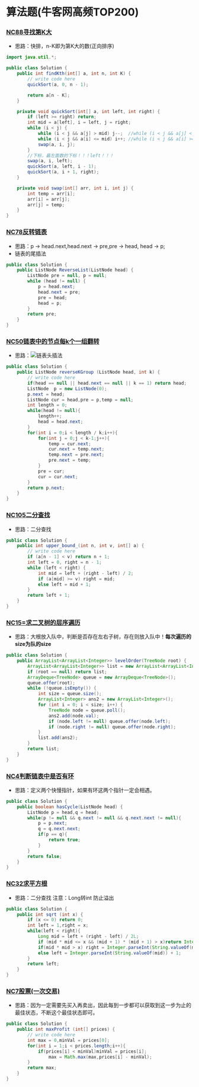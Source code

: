 # 算法题(牛客网高频TOP200)

### [NC88寻找第K大](https://www.nowcoder.com/practice/e016ad9b7f0b45048c58a9f27ba618bf?tpId=117&tqId=37791&rp=1&ru=%2Factivity%2Foj&qru=%2Fta%2Fjob-code-high%2Fquestion-ranking&tab=answerKey)

- 思路：快排，n-K即为第K大的数(正向排序)

```java
import java.util.*;

public class Solution {
    public int findKth(int[] a, int n, int K) {
        // write code here
        quickSort(a, 0, n - 1);

        return a[n - K];
    }

    private void quickSort(int[] a, int left, int right) {
        if (left >= right) return;
        int mid = a[left], i = left, j = right;
        while (i < j) {
            while (i < j && a[j] > mid) j--;  //while (i < j && a[j] < mid) j--;   逆向排序
            while (i < j && a[i] <= mid) i++; //while (i < j && a[i] >= mid) i++;
            swap(a, i, j);
        }
        //下标，最左面数的下标！！！left！！！
        swap(a, i, left);
        quickSort(a, left, i - 1);
        quickSort(a, i + 1, right);
    }

    private void swap(int[] arr, int i, int j) {
        int temp = arr[i];
        arr[i] = arr[j];
        arr[j] = temp;
    }
}
```

### [NC78反转链表](https://www.nowcoder.com/practice/75e878df47f24fdc9dc3e400ec6058ca?tpId=117&tqId=37777&rp=1&ru=%2Factivity%2Foj&qru=%2Fta%2Fjob-code-high%2Fquestion-ranking&tab=answerKey)

- 思路：p -> head.next,head.next -> pre,pre -> head, head -> p;
- 链表的尾插法
```java
public class Solution {
    public ListNode ReverseList(ListNode head) {
        ListNode pre = null, p = null;
        while (head != null) {
            p = head.next;
            head.next = pre;
            pre = head;
            head = p;
        }
        return pre;
    }
}
```
### [NC50链表中的节点每k个一组翻转](https://www.nowcoder.com/practice/b49c3dc907814e9bbfa8437c251b028e?tpId=117&tqId=37746&rp=1&ru=%2Factivity%2Foj&qru=%2Fta%2Fjob-code-high%2Fquestion-ranking&tab=answerKey)
- 思路：![链表头插法](https://uploadfiles.nowcoder.com/images/20200929/249586134_1601375359555_EE54FEDE4D1EA710514C806FC06BEB38)
```java
public class Solution {
    public ListNode reverseKGroup (ListNode head, int k) {
        // write code here
        if(head == null || head.next == null || k == 1) return head;
        ListNode  p = new ListNode(0);
        p.next = head;
        ListNode cur = head,pre = p,temp = null;
        int length = 0;
        while(head != null){
            length++;
            head = head.next;
        }
        for(int i = 0;i < length / k;i++){
            for(int j = 0;j < k-1;j++){
                temp = cur.next;
                cur.next = temp.next;
                temp.next = pre.next;
                pre.next = temp;
            }
            pre = cur;
            cur = cur.next;
        }
        return p.next;
    }
}
```
### [NC105二分查找](https://www.nowcoder.com/practice/7bc4a1c7c371425d9faa9d1b511fe193?tpId=117&tqId=37829&rp=1&ru=%2Factivity%2Foj&qru=%2Fta%2Fjob-code-high%2Fquestion-ranking&tab=answerKey)

- 思路：二分查找

```java
public class Solution {
    public int upper_bound_(int n, int v, int[] a) {
        // write code here
        if (a[n - 1] < v) return n + 1;
        int left = 0, right = n - 1;
        while (left < right) {
            int mid = left + (right - left) / 2;
            if (a[mid] >= v) right = mid;
            else left = mid + 1;
        }
        return left + 1;
    }
}
```

### [NC15=求二叉树的层序遍历](https://www.nowcoder.com/practice/04a5560e43e24e9db4595865dc9c63a3?tpId=117&tqId=37723&rp=1&ru=%2Factivity%2Foj&qru=%2Fta%2Fjob-code-high%2Fquestion-ranking&tab=answerKey)

- 思路：大根放入队中，判断是否存在左右子树，存在则放入队中！**每次遍历的size为队的size**

```java
public class Solution {
    public ArrayList<ArrayList<Integer>> levelOrder(TreeNode root) {
        ArrayList<ArrayList<Integer>> list = new ArrayList<ArrayList<Integer>>();
        if (root == null) return list;
        ArrayDeque<TreeNode> queue = new ArrayDeque<TreeNode>();
        queue.offer(root);
        while (!queue.isEmpty()) {
            int size = queue.size();
            ArrayList<Integer> ans2 = new ArrayList<Integer>();
            for (int i = 0; i < size; i++) {
                TreeNode node = queue.poll();
                ans2.add(node.val);
                if (node.left != null) queue.offer(node.left);
                if (node.right != null) queue.offer(node.right);
            }
            list.add(ans2);
        }
        return list;
    }
}
```
### [NC4判断链表中是否有环](https://www.nowcoder.com/practice/650474f313294468a4ded3ce0f7898b9?tpId=117&tqId=37714&rp=1&ru=%2Factivity%2Foj&qru=%2Fta%2Fjob-code-high%2Fquestion-ranking&tab=answerKey)
- 思路：定义两个快慢指针，如果有环这两个指针一定会相遇。
```java
public class Solution {
    public boolean hasCycle(ListNode head) {
        ListNode p = head,q = head;
        while(p != null && q.next != null && q.next.next != null){
            p = p.next;
            q = q.next.next;
            if(p == q){
                return true;
            }
        }
        return false;
    }
}
```
### [NC32求平方根](https://www.nowcoder.com/practice/09fbfb16140b40499951f55113f2166c?tpId=117&tqId=37734&rp=1&ru=%2Fta%2Fjob-code-high&qru=%2Fta%2Fjob-code-high%2Fquestion-ranking&tab=answerKey)
- 思路：二分查找 注意：Long转int 防止溢出
```java
public class Solution {
    public int sqrt (int x) {
        if (x <= 0) return 0;
        int left = 1,right = x;
        while(left < right){
            Long mid = left + (right - left) / 2L;
            if (mid * mid <= x && (mid + 1) * (mid + 1) > x)return Integer.parseInt(String.valueOf(mid));
            if(mid * mid > x) right = Integer.parseInt(String.valueOf(mid));
            else left = Integer.parseInt(String.valueOf(mid)) + 1;
        }
        return left;
    }
}
```
### [NC7股票(一次交易)](https://www.nowcoder.com/practice/64b4262d4e6d4f6181cd45446a5821ec?tpId=188&tqId=37524&rp=1&ru=%2Factivity%2Foj&qru=%2Fta%2Fjob-code-high-week%2Fquestion-ranking&tab=answerKey)
- 思路：因为一定需要先买入再卖出，因此每到一步都可以获取到这一步为止的最佳状态，不断这个最佳状态即可。
```java
public class Solution {
    public int maxProfit (int[] prices) {
        // write code here
        int max = 0,minVal = prices[0];
        for(int i = 1;i < prices.length;i++){
            if(prices[i] < minVal)minVal = prices[i];
                max = Math.max(max,prices[i] - minVal);
        }
        return max;
    }
}
```